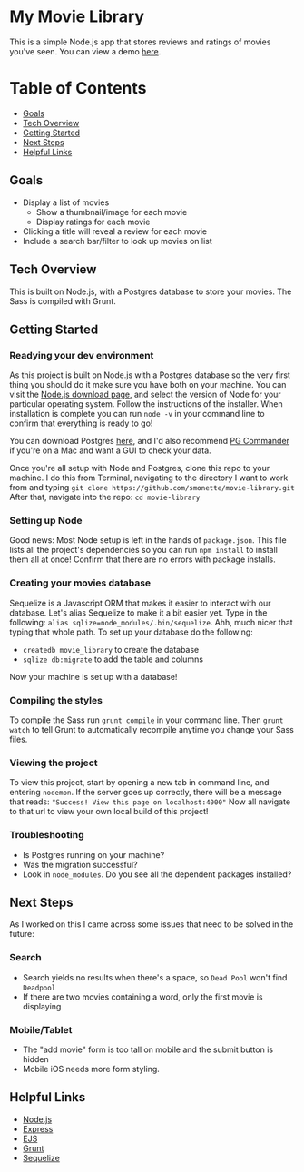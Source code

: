 # My Movie Library

This is a simple Node.js app that stores reviews and ratings of movies you've seen. You can view a demo [here](http://stephs-movie-library.herokuapp.com/).

# Table of Contents
* [Goals](#goals)
* [Tech Overview](#tech-overview)
* [Getting Started](#getting-started)
* [Next Steps](#next-steps)
* [Helpful Links](#helpful-links)


## Goals
* Display a list of movies 
  * Show a thumbnail/image for each movie
  * Display ratings for each movie
* Clicking a title will reveal a review for each movie
* Include a search bar/filter to look up movies on list 


## Tech Overview
This is built on Node.js, with a Postgres database to store your movies. The Sass is compiled with Grunt.


## Getting Started
### Readying your dev environment
As this project is built on Node.js with a Postgres database so the very first thing you should do it make sure you have both on your machine. You can visit the [Node.js download page](https://nodejs.org/en/download/), and select the version of Node for your particular operating system. Follow the instructions of the installer. When installation is complete you can run `node -v` in your command line to confirm that everything is ready to go!

You can download Postgres [here](http://www.postgresql.org/download/), and I'd also recommend [PG Commander](https://eggerapps.at/pgcommander/) if you're on a Mac and want a GUI to check your data.

Once you're all setup with Node and Postgres, clone this repo to your machine. I do this from Terminal, navigating to the directory I want to work from and typing `git clone https://github.com/smonette/movie-library.git` After that, navigate into the repo: `cd movie-library`

### Setting up Node
Good news: Most Node setup is left in the hands of `package.json`. This file lists all the project's dependencies so you can run `npm install` to install them all at once! Confirm that there are no errors with package installs.

### Creating your movies database
Sequelize is a Javascript ORM that makes it easier to interact with our database. Let's alias Sequelize to make it a bit easier yet. Type in the following: `alias sqlize=node_modules/.bin/sequelize`. Ahh, much nicer that typing that whole path. To set up your database do the following:
- `createdb movie_library` to create the database
- `sqlize db:migrate` to add the table and columns

Now your machine is set up with a database!

### Compiling the styles
To compile the Sass run `grunt compile` in your command line. Then `grunt watch` to tell Grunt to automatically recompile anytime you change your Sass files.

### Viewing the project
To view this project, start by opening a new tab in command line, and entering `nodemon`. If the server goes up correctly, there will be a message that reads: `"Success! View this page on localhost:4000"` Now all navigate to that url to view your own local build of this project!

### Troubleshooting
- Is Postgres running on your machine?
- Was the migration successful? 
- Look in `node_modules`. Do you see all the dependent packages installed?


## Next Steps
As I worked on this I came across some issues that need to be solved in the future:

### Search
* Search yields no results when there's a space, so `Dead Pool` won't find `Deadpool`
* If there are two movies containing a word, only the first movie is displaying

### Mobile/Tablet
* The "add movie" form is too tall on mobile and the submit button is hidden
* Mobile iOS needs more form styling.



## Helpful Links
* [Node.js](https://nodejs.org/en/)
* [Express](http://expressjs.com/)
* [EJS](http://www.embeddedjs.com/)
* [Grunt](http://gruntjs.com/)
* [Sequelize](http://www.sequelizejs.com)

